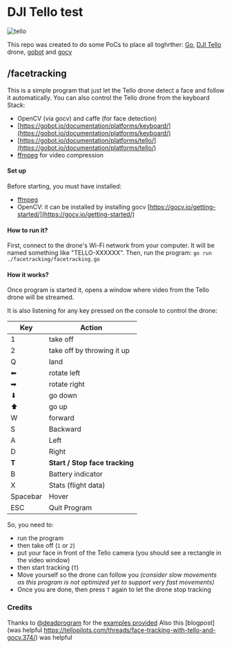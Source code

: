 # DJI Tello test

![tello](https://product4.djicdn.com/uploads/photos/33900/medium_851441d0-f0a6-4fbc-a94a-a8fddcac149f.jpg)

This repo was created to do some PoCs to place all toghrther: [Go](https://golang.org/), [DJI Tello](https://store.dji.com/product/tello) drone, [gobot](https://gobot.io/) and [gocv](https://gocv.io/)  
  
## /facetracking
This is a simple program that just let the Tello drone detect a face and follow it automatically. You can also control the Tello drone from the keyboard
Stack:
 - OpenCV (via gocv) and caffe (for face detection)
 - [https://gobot.io/documentation/platforms/keyboard/](https://gobot.io/documentation/platforms/keyboard/)
 - [https://gobot.io/documentation/platforms/tello/](https://gobot.io/documentation/platforms/tello/)
 - [ffmpeg](https://ffmpeg.org/) for video compression

#### Set up
Before starting, you must have installed:
 - [ffmpeg](https://ffmpeg.org/download.html)
 - OpenCV: it can be installed by installing gocv [https://gocv.io/getting-started/](https://gocv.io/getting-started/)

#### How to run it?
First, connect to the drone's Wi-Fi network from your computer. It will be named something like "TELLO-XXXXXX".
Then, run the program: 
`go run ./facetracking/facetracking.go`

#### How it works?
Once program is started it, opens a window where video from the Tello drone will be streamed.

It is also listening for any key pressed on the console to control the drone:

| Key    |  Action   | 
|--------|-----------|
| 1 | take off | 
| 2 | take off by throwing it up | 
| Q | land |
| ⬅ | rotate left | 
| ➡ | rotate right |
| ⬇ | go down |
| ⬆︎️ | go up |
| W | forward |
| S | Backward |
| A | Left |
| D | Right |
| **T** | **Start / Stop face tracking** |
| B | Battery indicator| 
| X | Stats (flight data) |
| Spacebar | Hover |
| ESC | Quit Program | 

So, you need to:
- run the program
- then take off (`1` or `2`)
- put your face in front of the Tello camera (you should see a rectangle in the video window)
- then start tracking (`T`)
- Move yourself so the drone can follow you _(consider slow movements as this program is not optimized yet to support very fast movements)_
- Once you are done, then press `T` again to let the drone stop tracking

### Credits
Thanks to [@deadprogram](https://github.com/deadprogram) for the [examples provided](https://github.com/hybridgroup/gobot/tree/master/examples)
Also this [blogpost](was helpful https://tellopilots.com/threads/face-tracking-with-tello-and-gocv.374/) was helpful

